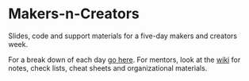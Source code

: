 # Makers-n-Creators

Slides, code and support materials for a five-day makers and creators week.

For a break down of each day [go here](https://deejaygraham.github.io/makers-n-creators/index.html). For mentors, look
at the [wiki](https://github.com/deejaygraham/makers-n-creators/wiki) for notes,
check lists, cheat sheets and organizational materials.
